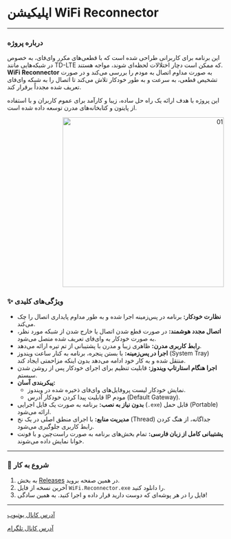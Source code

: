 # اپلیکیشن WiFi Reconnector

---

### درباره پروژه

این برنامه برای کاربرانی طراحی شده است که با قطعی‌های مکرر وای‌فای، به خصوص در شبکه‌هایی مانند TD-LTE که ممکن است دچار اختلالات لحظه‌ای شوند، مواجه هستند. **WiFi Reconnector** به صورت مداوم اتصال به مودم را بررسی می‌کند و در صورت تشخیص قطعی، به سرعت و به طور خودکار تلاش می‌کند تا اتصال را به شبکه وای‌فای تعریف شده مجدداً برقرار کند.

این پروژه با هدف ارائه یک راه حل ساده، زیبا و کارآمد برای عموم کاربران و با استفاده از پایتون و کتابخانه‌های مدرن توسعه داده شده است.
<p align="right">
<img width="375" height="394" alt="01" src="https://github.com/user-attachments/assets/98d9d79b-764a-49d3-87b1-8777edd4ebba" />
</p>


### ✨ ویژگی‌های کلیدی

*   **نظارت خودکار:** برنامه در پس‌زمینه اجرا شده و به طور مداوم پایداری اتصال را چک می‌کند.
*   **اتصال مجدد هوشمند:** در صورت قطع شدن اتصال یا خارج شدن از شبکه مورد نظر، به صورت خودکار به وای‌فای تعریف شده متصل می‌شود.
*   **رابط کاربری مدرن:** ظاهری زیبا و مدرن با پشتیبانی از تم تیره ارائه می‌دهد.
*   **اجرا در پس‌زمینه:** با بستن پنجره، برنامه به کنار ساعت ویندوز (System Tray) منتقل شده و به کار خود ادامه می‌دهد بدون اینکه مزاحمتی ایجاد کند.
*   **اجرا هنگام استارتاپ ویندوز:** قابلیت تنظیم برای اجرای خودکار پس از روشن شدن سیستم.
*   **پیکربندی آسان:**
    *   نمایش خودکار لیست پروفایل‌های وای‌فای ذخیره شده در ویندوز.
    *   قابلیت پیدا کردن خودکار آدرس IP مودم (Default Gateway).
*   **بدون نیاز به نصب:** برنامه به صورت یک فایل اجرایی (`.exe`) قابل حمل (Portable) ارائه می‌شود.
*   **مدیریت منابع:** با اجرای منطق اصلی در یک نخ (Thread) جداگانه، از هنگ کردن رابط کاربری جلوگیری می‌شود.
*   **پشتیبانی کامل از زبان فارسی:** تمام بخش‌های برنامه به صورت راست‌چین و با فونت خوانا نمایش داده می‌شوند.


---

### 🚀 شروع به کار

1.  به بخش [Releases](https://github.com/iaghapour/WiFi-Reconnector/releases/tag/wifi) در همین صفحه بروید.
2.  آخرین نسخه از فایل `WiFi.Reconnector.exe` را دانلود کنید.
3.  فایل را در هر پوشه‌ای که دوست دارید قرار داده و اجرا کنید. به همین سادگی!

---

[آدرس کانال یوتیوب](https://www.youtube.com/@iAghapour)

[آدرس کانال تلگرام](https://t.me/iaghapour)
